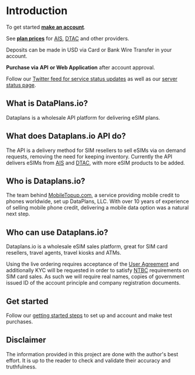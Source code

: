 # Introduction

To get started [**make an account**](https://esims.dataplans.io/signup). &#x20;

See [**plan prices**](https://docs.google.com/spreadsheets/d/19ZINpLcWGRMvCauC3cNPboP2TFT57k7Ar1E1M4v4pZU/edit?usp=sharing) for [AIS](esim-products/ais-sim2fly-esims.md), [DTAC](esim-products/dtac-thailand-tourist-esim.md#pricing) and other providers. &#x20;

Deposits can be made in USD via Card or Bank Wire Transfer in your account. &#x20;

**Purchase via** **API** **or Web Application** after account approval.&#x20;

Follow our [Twitter feed for service status updates](https://twitter.com/esimdataplans) as well as our [server status page](https://stats.uptimerobot.com/33ZNVTX2gN).

## What is DataPlans.io?

Dataplans is a wholesale API platform for delivering eSIM plans.

## What does Dataplans.io API do?

The API is a delivery method for SIM resellers to sell eSIMs via on demand requests, removing the need for keeping inventory.  Currently the API delivers eSIMs from [AIS](esim-products/ais-sim2fly-esims.md) and [DTAC](esim-products/dtac-thailand-tourist-esim.md), with more eSIM products to be added.

## Who is Dataplans.io?

The team behind [MobileTopup.com](https://mobiletopup.com), a service providing mobile credit to phones worldwide, set up DataPlans, LLC.  With over 10 years of experience of selling mobile phone credit, delivering a mobile data option was a natural next step.



## Who can use Dataplans.io?

Dataplans.io is a wholesale eSIM sales platform, great for SIM card resellers, travel agents, travel kiosks and ATMs.&#x20;

Using the live ordering requires acceptance of the [User Agreement](https://dataplans.io/user-agreement/) and additionally KYC will be requested in order to satisfy [NTBC](https://www.nbtc.go.th/) requirements on SIM card sales.  As such we will require real names, copies of government issued ID of the account principle and company registration documents.



## Get started

Follow our [getting started steps](https://esims.gitbook.io/dataplans/intergration#getting-started) to set up and account and make test purchases.

## Disclaimer

The information provided  in this project are done with the author's best effort. It is up to the reader to check and validate their accuracy and truthfulness.
